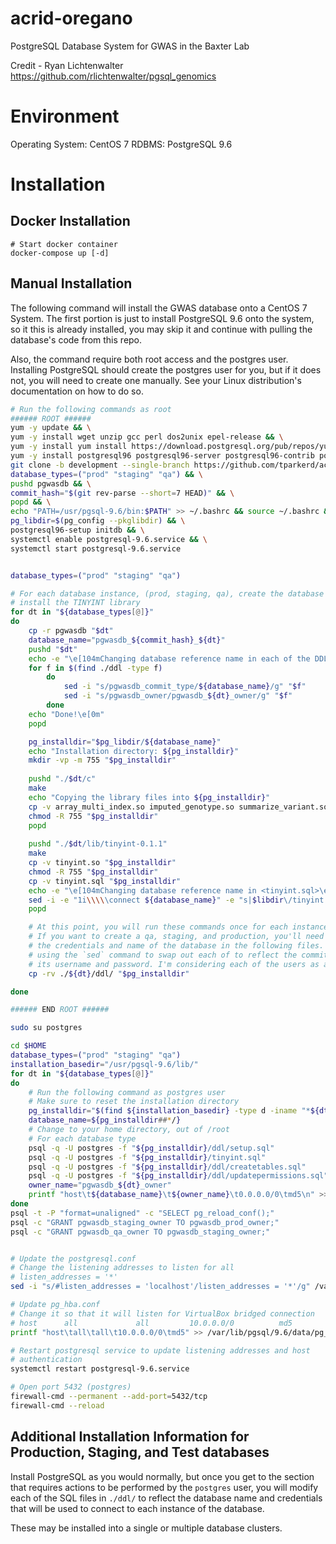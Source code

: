 # acrid-oregano
PostgreSQL Database System for GWAS in the Baxter Lab

Credit - Ryan Lichtenwalter https://github.com/rlichtenwalter/pgsql_genomics

# Environment
Operating System: CentOS 7
RDBMS: PostgreSQL 9.6

# Installation

## Docker Installation

    # Start docker container
    docker-compose up [-d]

## Manual Installation

The following command will install the GWAS database onto a CentOS 7 System.
The first portion is just to install PostgreSQL 9.6 onto the system, so it this 
is already installed, you may skip it and continue with pulling the database's
code from this repo.

Also, the command require both root access and the postgres user. Installing
PostgreSQL should create the postgres user for you, but if it does not, you will
need to create one manually. See your Linux distribution's documentation on how
to do so.

```bash
# Run the following commands as root
###### ROOT ######
yum -y update && \
yum -y install wget unzip gcc perl dos2unix epel-release && \
yum -y install yum install https://download.postgresql.org/pub/repos/yum/reporpms/EL-7-x86_64/pgdg-redhat-repo-latest.noarch.rpm && \
yum -y install postgresql96 postgresql96-server postgresql96-contrib postgresql96-libs postgresql96-devel && \
git clone -b development --single-branch https://github.com/tparkerd/acrid-oregano.git pgwasdb && \
database_types=("prod" "staging" "qa") && \
pushd pgwasdb && \
commit_hash="$(git rev-parse --short=7 HEAD)" && \
popd && \
echo "PATH=/usr/pgsql-9.6/bin:$PATH" >> ~/.bashrc && source ~/.bashrc && \
pg_libdir=$(pg_config --pkglibdir) && \
postgresql96-setup initdb && \
systemctl enable postgresql-9.6.service && \
systemctl start postgresql-9.6.service


database_types=("prod" "staging" "qa")

# For each database instance, (prod, staging, qa), create the database and 
# install the TINYINT library
for dt in "${database_types[@]}"
do
    cp -r pgwasdb "$dt"
    database_name="pgwasdb_${commit_hash}_${dt}"
    pushd "$dt"
    echo -e "\e[104mChanging database reference name in each of the DDL files...\e[0m"
    for f in $(find ./ddl -type f)
        do
            sed -i "s/pgwasdb_commit_type/${database_name}/g" "$f"
            sed -i "s/pgwasdb_owner/pgwasdb_${dt}_owner/g" "$f"
        done
    echo "Done!\e[0m"
    popd 

    pg_installdir="$pg_libdir/${database_name}"
    echo "Installation directory: ${pg_installdir}"
    mkdir -vp -m 755 "$pg_installdir"
 
    pushd "./$dt/c"
    make
    echo "Copying the library files into ${pg_installdir}"
    cp -v array_multi_index.so imputed_genotype.so summarize_variant.so "$pg_installdir"
    chmod -R 755 "$pg_installdir" 
    popd
 
    pushd "./$dt/lib/tinyint-0.1.1"
    make
    cp -v tinyint.so "$pg_installdir"
    chmod -R 755 "$pg_installdir"
    cp -v tinyint.sql "$pg_installdir"
    echo -e "\e[104mChanging database reference name in <tinyint.sql>\e[0m"
    sed -i -e "1i\\\\\connect ${database_name}" -e "s|$libdir\/tinyint|$libdir/$database_name/tinyint|g" "${pg_installdir}/tinyint.sql"
    popd

    # At this point, you will run these commands once for each instance of the database
    # If you want to create a qa, staging, and production, you'll need to modify
    # the credentials and name of the database in the following files. I suggest
    # using the `sed` command to swap out each of to reflect the commit version and
    # its username and password. I'm considering each of the users as a role
    cp -rv ./${dt}/ddl/ "$pg_installdir"

done

###### END ROOT ######

sudo su postgres

cd $HOME
database_types=("prod" "staging" "qa")
installation_basedir="/usr/pgsql-9.6/lib/"
for dt in "${database_types[@]}"
do
    # Run the following command as postgres user
    # Make sure to reset the installation directory
    pg_installdir="$(find ${installation_basedir} -type d -iname "*${dt}" -print)"
    database_name=${pg_installdir##*/}
    # Change to your home directory, out of /root
    # For each database type
    psql -q -U postgres -f "${pg_installdir}/ddl/setup.sql"
    psql -q -U postgres -f "${pg_installdir}/tinyint.sql"
    psql -q -U postgres -f "${pg_installdir}/ddl/createtables.sql"
    psql -q -U postgres -f "${pg_installdir}/ddl/updatepermissions.sql"
    owner_name="pgwasdb_${dt}_owner"
    printf "host\t${database_name}\t${owner_name}\t0.0.0.0/0\tmd5\n" >> "$(psql -t -P "format=unaligned" -c "SHOW hba_file;")"
done
psql -t -P "format=unaligned" -c "SELECT pg_reload_conf();"
psql -c "GRANT pgwasdb_staging_owner TO pgwasdb_prod_owner;"
psql -c "GRANT pgwasdb_qa_owner TO pgwasdb_staging_owner;"


# Update the postgresql.conf
# Change the listening addresses to listen for all
# listen_addresses = '*'
sed -i "s/#listen_addresses = 'localhost'/listen_addresses = '*'/g" /var/lib/pgsql/9.6/data/postgresql.conf

# Update pg_hba.conf
# Change it so that it will listen for VirtualBox bridged connection
# host      all             all         10.0.0.0/0          md5
printf "host\tall\tall\t10.0.0.0/0\tmd5" >> /var/lib/pgsql/9.6/data/pg_hba.conf

# Restart postgresql service to update listening addresses and host
# authentication
systemctl restart postgresql-9.6.service

# Open port 5432 (postgres)
firewall-cmd --permanent --add-port=5432/tcp
firewall-cmd --reload

```

## Additional Installation Information for Production, Staging, and Test databases
Install PostgreSQL as you would normally, but once you get to the section that 
requires actions to be performed by the `postgres` user, you will modify each
of the SQL files in `./ddl/` to reflect the database name and credentials that
will be used to connect to each instance of the database.

These may be installed into a single or multiple database clusters.